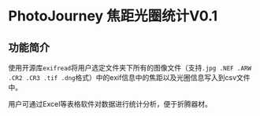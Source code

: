 # PhotoJourney 焦距光圈统计V0.1



## 功能简介

使用开源库`exifread`将用户选定文件夹下所有的图像文件（支持`.jpg .NEF .ARW .CR2 .CR3 .tif .dng`格式）中的exif信息中的焦距以及光圈信息写入到csv文件中。

用户可通过Excel等表格软件对数据进行统计分析，便于折腾器材。

